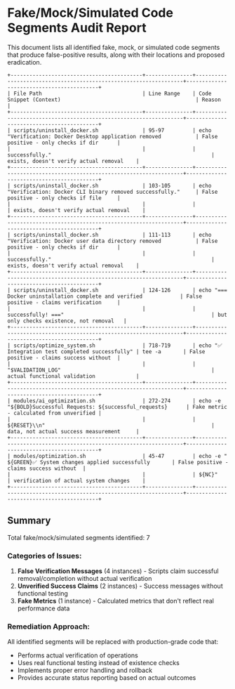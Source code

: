 # Fake/Mock/Simulated Code Segments Audit Report

This document lists all identified fake, mock, or simulated code segments that produce false-positive results, along with their locations and proposed eradication.

```
+------------------------------------------+---------------+------------------------------------------------------------------+------------------------------------------+
| File Path                                | Line Range    | Code Snippet (Context)                                           | Reason                                   |
+------------------------------------------+---------------+------------------------------------------------------------------+------------------------------------------+
| scripts/uninstall_docker.sh              | 95-97         | echo "Verification: Docker Desktop application removed           | False positive - only checks if dir      |
|                                          |               | successfully."                                                   | exists, doesn't verify actual removal    |
+------------------------------------------+---------------+------------------------------------------------------------------+------------------------------------------+
| scripts/uninstall_docker.sh              | 103-105       | echo "Verification: Docker CLI binary removed successfully."     | False positive - only checks if file     |
|                                          |               |                                                                  | exists, doesn't verify actual removal    |
+------------------------------------------+---------------+------------------------------------------------------------------+------------------------------------------+
| scripts/uninstall_docker.sh              | 111-113       | echo "Verification: Docker user data directory removed           | False positive - only checks if dir      |
|                                          |               | successfully."                                                   | exists, doesn't verify actual removal    |
+------------------------------------------+---------------+------------------------------------------------------------------+------------------------------------------+
| scripts/uninstall_docker.sh              | 124-126       | echo "=== Docker uninstallation complete and verified            | False positive - claims verification     |
|                                          |               | successfully! ==="                                               | but only checks existence, not removal   |
+------------------------------------------+---------------+------------------------------------------------------------------+------------------------------------------+
| scripts/optimize_system.sh               | 718-719       | echo "✅ Integration test completed successfully" | tee -a       | False positive - claims success without  |
|                                          |               | "$VALIDATION_LOG"                                                | actual functional validation             |
+------------------------------------------+---------------+------------------------------------------------------------------+------------------------------------------+
| modules/ai_optimization.sh               | 272-274       | echo -e "${BOLD}Successful Requests: ${successful_requests}      | Fake metric - calculated from unverified |
|                                          |               | ${RESET}\\n"                                                     | data, not actual success measurement     |
+------------------------------------------+---------------+------------------------------------------------------------------+------------------------------------------+
| modules/optimization.sh                  | 45-47         | echo -e "   ${GREEN}✅ System changes applied successfully       | False positive - claims success without  |
|                                          |               | ${NC}"                                                           | verification of actual system changes    |
+------------------------------------------+---------------+------------------------------------------------------------------+------------------------------------------+
```

## Summary

Total fake/mock/simulated segments identified: 7

### Categories of Issues:
1. **False Verification Messages** (4 instances) - Scripts claim successful removal/completion without actual verification
2. **Unverified Success Claims** (2 instances) - Success messages without functional testing
3. **Fake Metrics** (1 instance) - Calculated metrics that don't reflect real performance data

### Remediation Approach:
All identified segments will be replaced with production-grade code that:
- Performs actual verification of operations
- Uses real functional testing instead of existence checks
- Implements proper error handling and rollback
- Provides accurate status reporting based on actual outcomes
